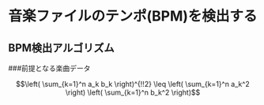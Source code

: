 # 音楽ファイルのテンポ(BPM)を検出する
## BPM検出アルゴリズム
###前提となる楽曲データ
``` math
\left( \sum_{k=1}^n a_k b_k \right)^{!!2} \leq
\left( \sum_{k=1}^n a_k^2 \right) \left( \sum_{k=1}^n b_k^2 \right)
```
